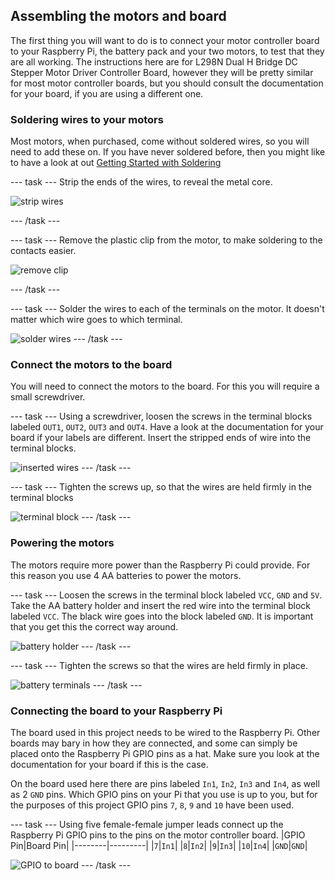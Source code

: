 ## Assembling the motors and board

The first thing you will want to do is to connect your motor controller board to your Raspberry Pi, the battery pack and your two motors, to test that they are all working.
The instructions here are for L298N Dual H Bridge DC Stepper Motor Driver Controller Board, however they will be pretty similar for most motor controller boards, but you should consult the documentation for your board, if you are using a different one.

### Soldering wires to your motors

Most motors, when purchased, come without soldered wires, so you will need to add these on. If you have never soldered before, then you might like to have a look at out [Getting Started with Soldering](https://projects.raspberrypi.org/en/projects/getting-started-with-soldering)

--- task ---
Strip the ends of the wires, to reveal the metal core.

![strip wires](images/strip-wire.jpg)
	
--- /task ---

--- task ---
Remove the plastic clip from the motor, to make soldering to the contacts easier.

![remove clip](images/motor-remove-clip.jpg)

--- /task ---

--- task ---
Solder the wires to each of the terminals on the motor. It doesn't matter which wire goes to which terminal.

![solder wires](images/solder-motor.gif)
--- /task ---

### Connect the motors to the board

You will need to connect the motors to the board. For this you will require a small screwdriver.

--- task ---
Using a screwdriver, loosen the screws in the terminal blocks labeled `OUT1`, `OUT2`, `OUT3` and `OUT4`. Have a look at the documentation for your board if your labels are different. Insert the stripped ends of wire into the terminal blocks.

![inserted wires](images/wires-in-board.jpg)
--- /task ---

--- task ---
Tighten the screws up, so that the wires are held firmly in the terminal blocks

![terminal block](images/wire-in-block.jpg)
--- /task ---

### Powering the motors

The motors require more power than the Raspberry Pi could provide. For this reason you use 4 AA batteries to power the motors.

--- task ---
Loosen the screws in the terminal block labeled `VCC`, `GND` and `5V`. Take the AA battery holder and insert the red wire into the terminal block labeled `VCC`. The black wire goes into the block labeled `GND`. It is important that you get this the correct way around.

![battery holder](images/battery-holder.jpg)
--- /task ---

--- task ---
Tighten the screws so that the wires are held firmly in place.

![battery terminals](images/battery-terminals.jpg)
--- /task ---

### Connecting the board to your Raspberry Pi

The board used in this project needs to be wired to the Raspberry Pi. Other boards may bary in how they are connected, and some can simply be placed onto the Raspberry Pi GPIO pins as a hat. Make sure you look at the documentation for your board if this is the case.

On the board used here there are pins labeled `In1`, `In2`, `In3` and `In4`, as well as 2 `GND` pins. Which GPIO pins on your Pi that you use is up to you, but for the purposes of this project GPIO pins `7`, `8`, `9` and `10` have been used.

--- task ---
Using five female-female jumper leads connect up the Raspberry Pi GPIO pins to the pins on the motor controller board.
|GPIO Pin|Board Pin|
|--------|---------|
|`7`|`In1`|
|`8`|`In2`|
|`9`|`In3`|
|`10`|`In4`|
|`GND`|`GND`|

![GPIO to board](images/gpio-board.jpg)
--- /task ---
